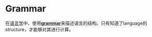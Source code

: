 # Grammar

在[语言学](https://en.wikipedia.org/wiki/Linguistics)中，使用[**grammar**](https://en.wikipedia.org/wiki/Grammar)来描述语言的结构。只有知道了language的structure，才能够对其进行计算。

